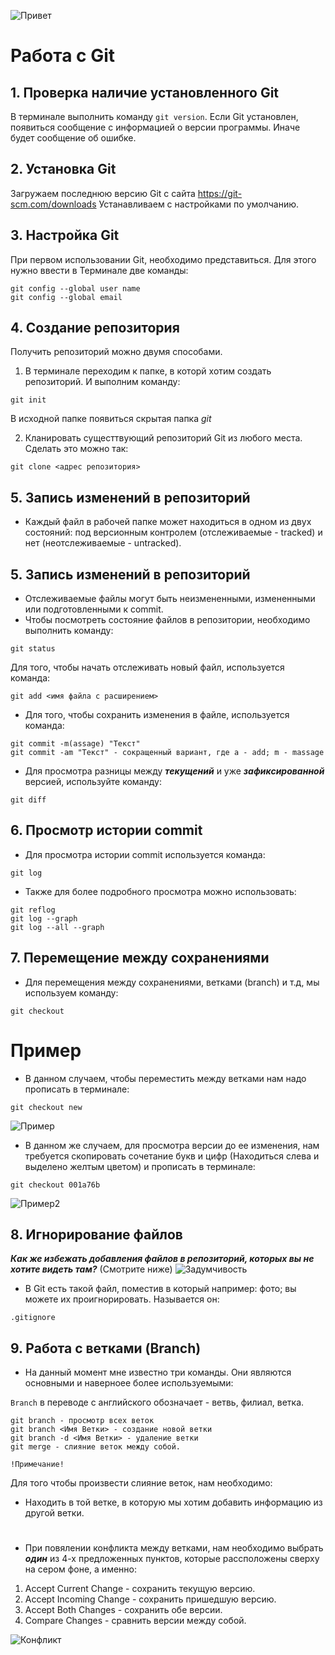 ![Привет](Что-такое-фото.jpeg)
# Работа с Git
## 1. Проверка наличие установленного Git
В терминале выполнить команду `git version`.
Если Git установлен, появиться сообщение с информацией о версии программы. Иначе будет сообщение об ошибке.

## 2. Установка Git
Загружаем последнюю версию Git с сайта https://git-scm.com/downloads
Устанавливаем с настройками по умолчанию.

## 3. Настройка Git
При первом использовании Git, необходимо представиться. Для этого нужно ввести в Терминале две команды:
```
git config --global user name
git config --global email
```
## 4. Создание репозитория
Получить репозиторий можно двумя способами.
1. В терминале переходим к папке, в которй хотим создать репозиторий. И выполним команду:
```
git init
```
В исходной папке появиться скрытая папка _git_

2. Кланировать сущесттвующий репозиторий Git из любого места. Сделать это можно так:
```
git clone <адрес репозитория>
```

## 5. Запись изменений в репозиторий
* Каждый файл в рабочей папке может находиться в одном из двух состояний: под версионным контролем (отслеживаемые - tracked) и нет (неотслеживаемые - untracked). 
## 5. Запись изменений в репозиторий
* Отслеживаемые файлы могут быть неизмененными, измененными или подготовленными к commit.
* Чтобы посмотреть состояние файлов в репозитории, необходимо выполнить команду:
```
git status
```

Для того, чтобы начать отслеживать новый файл, используется команда:
```
git add <имя файла с расширением>
```

* Для того, чтобы сохранить изменения в файле, используется команда:
```
git commit -m(assage) "Текст"
git commit -am "Текст" - сокращенный вариант, где a - add; m - massage
```
* Для просмотра разницы между _**текущений**_ и уже _**зафиксированной**_ версией, используйте команду:
```
git diff
```

## 6. Просмотр истории commit
* Для просмотра истории commit используется команда:
```
git log
```
* Также для более подробного просмотра можно использовать:
```
git reflog
git log --graph
git log --all --graph
```

## 7. Перемещение между сохранениями
* Для перемещения между сохранениями, ветками (branch) и т.д, мы используем команду:
```
git checkout
```
# Пример

* В данном случаем, чтобы переместить между ветками нам надо прописать в терминале:
```
git checkout new
```
![Пример](Git1.png)

* В данном же случаем, для просмотра версии до ее изменения, нам требуется скопировать сочетание букв и цифр (Находиться слева и выделено желтым цветом) и прописать в терминале:
```
git checkout 001a76b
```

![Пример2](Git2.png)

## 8. Игнорирование файлов

***Как же избежать добавления файлов в репозиторий, которых вы не хотите видеть там?*** (Смотрите ниже)
![Задумчивость](Photo.jpg)

* В Git есть такой файл, поместив в который например: фото; вы можете их проигнорировать. Называется он:
```
.gitignore
```

## 9. Работа с ветками (Branch)

* На данный момент мне известно три команды. Они являются основными и наверноее более используемыми:

`Branch` в переводе с английского обозначает - ветвь, филиал, ветка.
```
git branch - просмотр всех веток
git branch <Имя Ветки> - создание новой ветки
git branch -d <Имя Ветки> - удаление ветки
git merge - слияние веток между собой.
```
`!Примечание!`

Для того чтобы произвести слияние веток, нам необходимо:

* Находить в той ветке, в которую мы хотим добавить информацию из другой ветки.

#

* При повялении конфликта между ветками, нам необходимо выбрать ***один*** из 4-х предложенных пунктов, которые рассположены сверху на сером фоне, а именно:

1. Accept Current Change - сохранить текущую версию.
2. Accept Incoming Change - сохранить пришедшую версию.
3. Accept Both Changes - сохранить обе версии.
4. Compare Changes - сравнить версии между собой.

![Конфликт](GIT.png)
